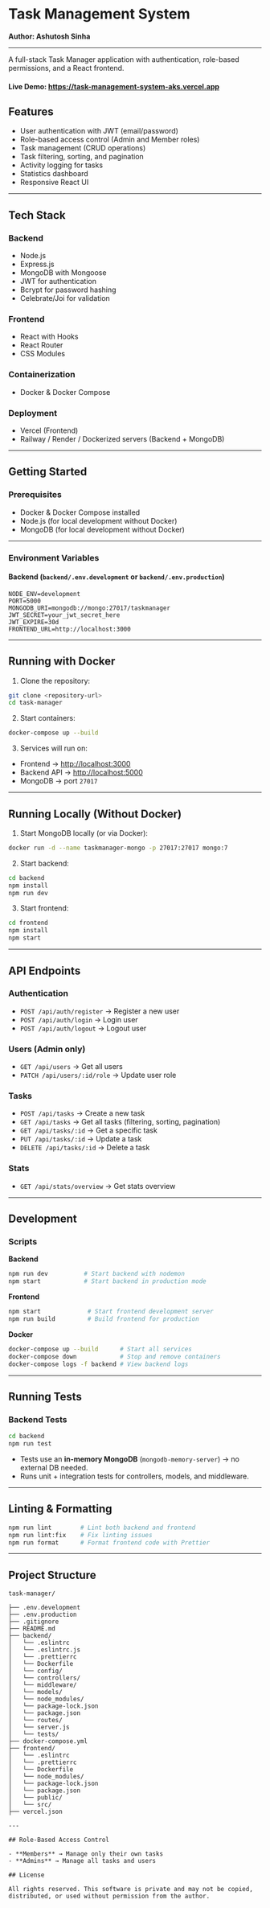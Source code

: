 # Task Management System

**Author: Ashutosh Sinha**

---

A full-stack Task Manager application with authentication, role-based permissions, and a React frontend.

#### Live Demo: https://task-management-system-aks.vercel.app

## Features

- User authentication with JWT (email/password)
- Role-based access control (Admin and Member roles)
- Task management (CRUD operations)
- Task filtering, sorting, and pagination
- Activity logging for tasks
- Statistics dashboard
- Responsive React UI

---

## Tech Stack

### Backend

- Node.js
- Express.js
- MongoDB with Mongoose
- JWT for authentication
- Bcrypt for password hashing
- Celebrate/Joi for validation

### Frontend

- React with Hooks
- React Router
- CSS Modules

### Containerization

- Docker & Docker Compose

### Deployment

- Vercel (Frontend)
- Railway / Render / Dockerized servers (Backend + MongoDB)

---

## Getting Started

### Prerequisites

- Docker & Docker Compose installed
- Node.js (for local development without Docker)
- MongoDB (for local development without Docker)

---

### Environment Variables

#### Backend (`backend/.env.development` or `backend/.env.production`)

```env
NODE_ENV=development
PORT=5000
MONGODB_URI=mongodb://mongo:27017/taskmanager
JWT_SECRET=your_jwt_secret_here
JWT_EXPIRE=30d
FRONTEND_URL=http://localhost:3000
```

---

## Running with Docker

1. Clone the repository:

```bash
git clone <repository-url>
cd task-manager
```

2. Start containers:

```bash
docker-compose up --build
```

3. Services will run on:

- Frontend → [http://localhost:3000](http://localhost:3000)
- Backend API → [http://localhost:5000](http://localhost:5000)
- MongoDB → port `27017`

---

## Running Locally (Without Docker)

1. Start MongoDB locally (or via Docker):

```bash
docker run -d --name taskmanager-mongo -p 27017:27017 mongo:7
```

2. Start backend:

```bash
cd backend
npm install
npm run dev
```

3. Start frontend:

```bash
cd frontend
npm install
npm start
```

---

## API Endpoints

### Authentication

- `POST /api/auth/register` → Register a new user
- `POST /api/auth/login` → Login user
- `POST /api/auth/logout` → Logout user

### Users (Admin only)

- `GET /api/users` → Get all users
- `PATCH /api/users/:id/role` → Update user role

### Tasks

- `POST /api/tasks` → Create a new task
- `GET /api/tasks` → Get all tasks (filtering, sorting, pagination)
- `GET /api/tasks/:id` → Get a specific task
- `PUT /api/tasks/:id` → Update a task
- `DELETE /api/tasks/:id` → Delete a task

### Stats

- `GET /api/stats/overview` → Get stats overview

---

## Development

### Scripts

**Backend**

```bash
npm run dev          # Start backend with nodemon
npm start            # Start backend in production mode
```

**Frontend**

```bash
npm start             # Start frontend development server
npm run build         # Build frontend for production
```

**Docker**

```bash
docker-compose up --build      # Start all services
docker-compose down            # Stop and remove containers
docker-compose logs -f backend # View backend logs
```

---

## Running Tests

### Backend Tests

```bash
cd backend
npm run test
```

- Tests use an **in-memory MongoDB** (`mongodb-memory-server`) → no external DB needed.
- Runs unit + integration tests for controllers, models, and middleware.

---

## Linting & Formatting

```bash
npm run lint        # Lint both backend and frontend
npm run lint:fix    # Fix linting issues
npm run format      # Format frontend code with Prettier
```

---

## Project Structure

```
task-manager/

├── .env.development
├── .env.production
├── .gitignore
├── README.md
├── backend/
│   └── .eslintrc
│   └── .eslintrc.js
│   └── .prettierrc
│   └── Dockerfile
│   └── config/
│   └── controllers/
│   └── middleware/
│   └── models/
│   └── node_modules/
│   └── package-lock.json
│   └── package.json
│   └── routes/
│   └── server.js
│   └── tests/
├── docker-compose.yml
├── frontend/
│   └── .eslintrc
│   └── .prettierrc
│   └── Dockerfile
│   └── node_modules/
│   └── package-lock.json
│   └── package.json
│   └── public/
│   └── src/
├── vercel.json

---

## Role-Based Access Control

- **Members** → Manage only their own tasks
- **Admins** → Manage all tasks and users

## License

All rights reserved. This software is private and may not be copied, distributed, or used without permission from the author.
```
